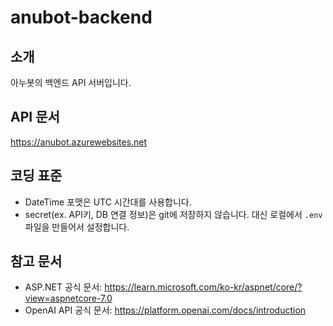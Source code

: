 # anubot-backend
## 소개
아누봇의 백엔드 API 서버입니다.

## API 문서
https://anubot.azurewebsites.net

## 코딩 표준
* DateTime 포맷은 UTC 시간대를 사용합니다.
* secret(ex. API키, DB 연결 정보)은 git에 저장하지 않습니다. 대신 로컬에서 `.env` 파일을 만들어서 설정합니다.

## 참고 문서
* ASP.NET 공식 문서: https://learn.microsoft.com/ko-kr/aspnet/core/?view=aspnetcore-7.0
* OpenAI API 공식 문서: https://platform.openai.com/docs/introduction
